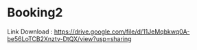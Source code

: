 # Booking2

Link Download : https://drive.google.com/file/d/11JeMqbkwq0A-be56LoTCB2Xnztv-DtQX/view?usp=sharing
